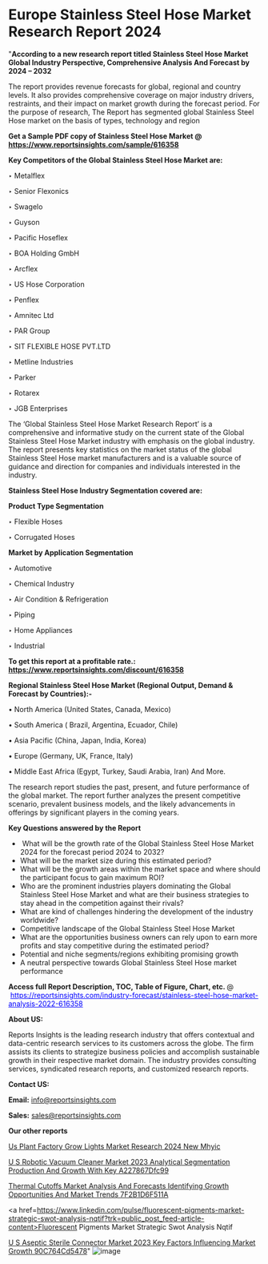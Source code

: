 # Europe Stainless Steel Hose Market Research Report 2024

"<strong>According to a new research report titled Stainless Steel Hose Market Global Industry Perspective, Comprehensive Analysis And Forecast by 2024 – 2032</strong>

The report provides revenue forecasts for global, regional and country levels. It also provides comprehensive coverage on major industry drivers, restraints, and their impact on market growth during the forecast period. For the purpose of research, The Report has segmented global Stainless Steel Hose market on the basis of types, technology and region

<strong>Get a Sample PDF copy of Stainless Steel Hose Market </strong><strong>@<a href=https://www.reportsinsights.com/sample/616358 style=color:#0000ff;> https://www.reportsinsights.com/sample/616358</a></strong></font>

<strong>Key Competitors of the Global Stainless Steel Hose Market are:</strong>

‣ Metalflex

‣ Senior Flexonics

‣ Swagelo

‣ Guyson

‣ Pacific Hoseflex

‣ BOA Holding GmbH

‣ Arcflex

‣ US Hose Corporation

‣ Penflex

‣ Amnitec Ltd

‣ PAR Group

‣ SIT FLEXIBLE HOSE PVT.LTD

‣ Metline Industries

‣ Parker

‣ Rotarex

‣ JGB Enterprises

The ‘Global Stainless Steel Hose Market Research Report’ is a comprehensive and informative study on the current state of the Global Stainless Steel Hose Market industry with emphasis on the global industry. The report presents key statistics on the market status of the global Stainless Steel Hose market manufacturers and is a valuable source of guidance and direction for companies and individuals interested in the industry.

<strong>Stainless Steel Hose Industry Segmentation covered are:</strong>

<strong>Product Type Segmentation</strong>

‣ Flexible Hoses

‣ Corrugated Hoses

<strong>Market by Application Segmentation</strong>

‣ Automotive

‣ Chemical Industry

‣ Air Condition & Refrigeration

‣ Piping

‣ Home Appliances

‣ Industrial

<strong>To get this report at a profitable rate.: <a href=https://www.reportsinsights.com/discount/616358 style=color:#0000ff;>https://www.reportsinsights.com/discount/616358</a></strong></font>

<strong>Regional Stainless Steel Hose Market (Regional Output, Demand &amp; Forecast by Countries):-</strong>

• North America (United States, Canada, Mexico)

• South America ( Brazil, Argentina, Ecuador, Chile)

• Asia Pacific (China, Japan, India, Korea)

• Europe (Germany, UK, France, Italy)

• Middle East Africa (Egypt, Turkey, Saudi Arabia, Iran) And More.

The research report studies the past, present, and future performance of the global market. The report further analyzes the present competitive scenario, prevalent business models, and the likely advancements in offerings by significant players in the coming years.

<strong>Key Questions answered by the Report</strong>
<ul>
  <li> What will be the growth rate of the Global Stainless Steel Hose Market 2024 for the forecast period 2024 to 2032?</li>
  <li>What will be the market size during this estimated period?</li>
  <li>What will be the growth areas within the market space and where should the participant focus to gain maximum ROI?</li>
  <li>Who are the prominent industries players dominating the Global Stainless Steel Hose Market and what are their business strategies to stay ahead in the competition against their rivals?</li>
  <li>What are kind of challenges hindering the development of the industry worldwide?</li>
  <li>Competitive landscape of the Global Stainless Steel Hose Market</li>
  <li>What are the opportunities business owners can rely upon to earn more profits and stay competitive during the estimated period?</li>
  <li>Potential and niche segments/regions exhibiting promising growth</li>
  <li>A neutral perspective towards Global Stainless Steel Hose market performance</li>
</ul>
<strong>Access full Report Description, TOC, Table of Figure, Chart, etc. </strong>@  <a href=https://reportsinsights.com/industry-forecast/stainless-steel-hose-market-analysis-2022-616358 style=color:#0000ff;>https://reportsinsights.com/industry-forecast/stainless-steel-hose-market-analysis-2022-616358</a></font>

<strong><strong>About US</strong>:</strong>

Reports Insights is the leading research industry that offers contextual and data-centric research services to its customers across the globe. The firm assists its clients to strategize business policies and accomplish sustainable growth in their respective market domain. The industry provides consulting services, syndicated research reports, and customized research reports.

<strong>Contact US:</strong>

<p class=""""><b>Email:</b> <a href=mailto:info@reportsinsights.com>info@reportsinsights.com</a></p>
<p class=""""><b>Sales:</b> <a href=mailto:sales@reportsinsights.com>sales@reportsinsights.com</a></p>

<strong>Our other reports</strong>

<a href=https://www.linkedin.com/pulse/us-plant-factory-grow-lights-market-research-2024-new-mhyic/>Us Plant Factory Grow Lights Market Research 2024 New Mhyic</a>

<a href=https://medium.com/@sakshideshmukh994/u-s-robotic-vacuum-cleaner-market-2023-analytical-segmentation-production-and-growth-with-key-a227867dfc99>U S Robotic Vacuum Cleaner Market 2023 Analytical Segmentation Production And Growth With Key A227867Dfc99</a>

<a href=https://medium.com/@anuradhapatil5375484/thermal-cutoffs-market-analysis-and-forecasts-identifying-growth-opportunities-and-market-trends-7f2b1d6f511a>Thermal Cutoffs Market Analysis And Forecasts Identifying Growth Opportunities And Market Trends 7F2B1D6F511A</a>

<a href=https://www.linkedin.com/pulse/fluorescent-pigments-market-strategic-swot-analysis-nqtif?trk=public_post_feed-article-content>Fluorescent Pigments Market Strategic Swot Analysis Nqtif</a>

<a href=https://medium.com/@jagruti.reportsinsights/u-s-aseptic-sterile-connector-market-2023-key-factors-influencing-market-growth-90c764cd5478>U S Aseptic Sterile Connector Market 2023 Key Factors Influencing Market Growth 90C764Cd5478</a>"
![image](https://github.com/Reportsinsights123/RIgrowth/assets/158415881/0d319d33-0b3e-48c9-8e38-2e774846a955)
